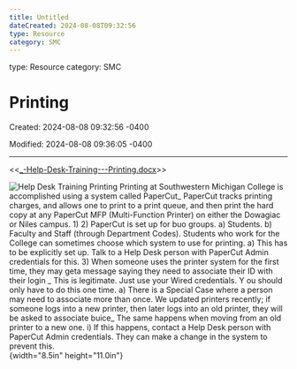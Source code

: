 ```yaml
---
title: Untitled
dateCreated: 2024-08-08T09:32:56
type: Resource
category: SMC
---
```

type: Resource
category: SMC

# Printing

Created: 2024-08-08 09:32:56 -0400

Modified: 2024-08-08 09:36:05 -0400

---

<<[_-Help-Desk-Training---Printing.docx](../../Attachments/_-Help-Desk-Training---Printing.docx)>>

![Help Desk Training Printing Printing at Southwestern Michigan College is accomplished using a system called PaperCut_ PaperCut tracks printing charges, and allows one to print to a print queue, and then print the hard copy at any PaperCut MFP (Multi-Function Printer) on either the Dowagiac or Niles campus. 1) 2) PaperCut is set up for buo groups. a) Students. b) Faculty and Staff (through Department Codes). Students who work for the College can sometimes choose which system to use for printing. a) This has to be explicitly set up. Talk to a Help Desk person with PaperCut Admin credentials for this. 3) When someone uses the printer system for the first time, they may geta message saying they need to associate their ID with their login _ This is legitimate. Just use your Wired credentials. Y ou should only have to do this one time. a) There is a Special Case where a person may need to associate more than once. We updated printers recently; if someone logs into a new printer, then later logs into an old printer, they will be asked to associate buice_ The same happens when moving from an old printer to a new one. i) If this happens, contact a Help Desk person with PaperCut Admin credentials. They can make a change in the system to prevent this. ](../../Attachments/Help-Desk-Printing-image1.png){width="8.5in" height="11.0in"}



